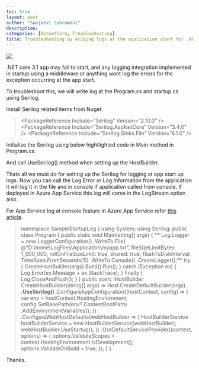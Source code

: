 ```yaml
---
toc: true
layout: post
author: "Sanjeevi Subramani"
description: 
categories: [DotnetCore, Troubleshooting]
title: Troubleshooting by writing logs at the application start for .NET core app using Serilog
---
```


![](https://cdn-images-1.medium.com/max/2000/1*-xYp4lT93KUu1teArXv5-w.jpeg)

.NET core 3.1 app may fail to start, and any logging integration implemented in startup using a middleware or anything wont log the errors for the exception occurring at the app start.

To troubleshoot this, we will write log at the Program.cs and startup.cs using Serilog.

Install Serilog related items from Nuget:
>  <PackageReference Include=”Serilog” Version=”2.10.0" />
 <PackageReference Include=”Serilog.AspNetCore” Version=”3.4.0" />
 <PackageReference Include=”Serilog.Sinks.File” Version=”4.1.0" />

Initialize the Serilog using below hightlighted code in Main method in Program.cs.

And call UseSerilog() method when setting up the HostBuilder.

Thats all we must do for setting up the Serilog for logging at app start up logs. Now you can call the Log.Error or Log.Information from the application it will log it in the file and in console if application called from console. If deployed in Azure App Service this log will come in the LogStream option also.

For App Service log at console feature in Azure App Service refer [this article](https://medium.com/lkg-in-it/troubleshooting-http-error-500-30-79e3b4f660ee).
>  namespace SampleStartupLog
{
 using System;
 using Serilog;
>  public class Program
 {
 public static void Main(string[] args)
 {
 **
Log.Logger = new LoggerConfiguration()
 .WriteTo.File(
 @”D:\home\LogFiles\Application\myapp.txt”,
 fileSizeLimitBytes: 1_000_000,
 rollOnFileSizeLimit: true,
 shared: true,
 flushToDiskInterval: TimeSpan.FromSeconds(1))
 .WriteTo.Console()
 .CreateLogger();**
>  try
 {
 CreateHostBuilder(args).Build().Run();
 }
 catch (Exception ex)
 {
 Log.Error(ex.Message + ex.StackTrace);
 }
 finally
 {
 Log.CloseAndFlush();
 }
 }
>  public static IHostBuilder CreateHostBuilder(string[] args) =>
 Host.CreateDefaultBuilder(args)
 **.UseSerilog()**
 .ConfigureAppConfiguration((hostContext, config) =>
 {
 var env = hostContext.HostingEnvironment;
>  config.SetBasePath(env?.ContentRootPath)
 .AddEnvironmentVariables();
 })
 .ConfigureWebHostDefaults(webHostBuilder =>
 {
 HostBuilderService hostBuilderService = new HostBuilderService(webHostBuilder);
 webHostBuilder.UseStartup<Startup>();
 })
 .UseDefaultServiceProvider((context, options) =>
 {
 options.ValidateScopes = context.HostingEnvironment.IsDevelopment();
 options.ValidateOnBuild = true;
 });
 }
}

Thanks.
